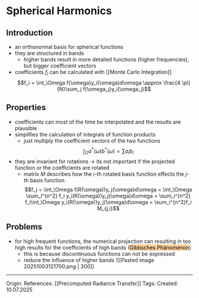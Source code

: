 # Spherical Harmonics

## Introduction

- an orthonormal basis for spherical functions
- they are structured in bands
	- higher bands result in more detailed functions (higher frequencies), but bigger coefficient vectors
- coefficients $f_i$ can be calculated with [[Monte Carlo Integration]] 
$$f_i = \int_\Omega f(\omega)y_i(\omega)d\omega \approx \frac{4 \pi}{N}\sum_j f(\omega_j)y_i(\omega_j)$$
## Properties

- coefficients can most of the time be interpolated and the results are plausible
- simplifies the calculation of integrals of function products
	- just multiply the coefficient vectors of the two functions
$$\int_\Omega a^*(\omega)b^*(\omega) = \sum a_i b_i$$
- they are invariant for rotations -> its not important if the projected function or the coefficients are rotated
	- matrix $M$ describes how the $i$-th rotated basis function effects the $j$-th basis function
$$f_j = \int_\Omega f(R(\omega))y_j(\omega)d\omega = \int_\Omega \sum_i^{n^2} f_i y_i(R(\omega))y_j(\omega)d\omega = \sum_i^{n^2} f_i\int_\Omega y_i(R(\omega))y_j(\omega)d\omega = \sum_i^{n^2}f_i M_{j,i}$$

## Problems

- for high frequent functions, the numerical projection can resulting in too high results for the coefficients of high bands (<mark style="background: #FFB86CA6;">Gibbsches Phänomenon</mark>)
	- this is because discontinuous functions can not be expressed 
	- reduce the influence of higher bands
![[Pasted image 20251003121700.png | 300]]

---

Origin: 
References: [[Precomputed Radiance Transfer]]
Tags: 
Created: 10.07.2025

